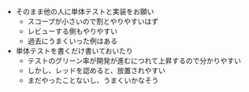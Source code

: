 * そのまま他の人に単体テストと実装をお願い
  - スコープが小さいので割とやりやすいはず
  - レビューする側もやりやすい
  - 過去にうまくいった例はある
* 単体テストを書くだけ書いておいたり
  - テストのグリーン率が開発が進むにつれて上昇するので分かりやすい
  - しかし、レッドを認めると、放置されやすい
  - まだやったことないし、うまくいかなそう
